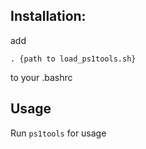 ## Installation:

add

    . {path to load_ps1tools.sh}
    
to your .bashrc

## Usage

Run `ps1tools` for usage
